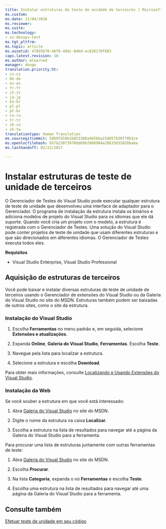 ```yaml
---
title: Instalar estruturas de teste de unidade de terceiros | Microsoft Docs
ms.custom: 
ms.date: 11/04/2016
ms.reviewer: 
ms.suite: 
ms.technology:
- vs-devops-test
ms.tgt_pltfrm: 
ms.topic: article
ms.assetid: 47893b70-46f8-49dc-84bd-ec820178f683
caps.latest.revision: 10
ms.author: mlearned
manager: douge
translation.priority.ht:
- cs-cz
- de-de
- es-es
- fr-fr
- it-it
- ja-jp
- ko-kr
- pl-pl
- pt-br
- ru-ru
- tr-tr
- zh-cn
- zh-tw
translationtype: Human Translation
ms.sourcegitcommit: 5db97d19b1b823388a465bba15d057b30ff0b3ce
ms.openlocfilehash: b57b236f3970dd89bf868904a28633d35028baba
ms.lasthandoff: 02/22/2017

---
```

# <a name="install-third-party-unit-test-frameworks"></a>Instalar estruturas de teste de unidade de terceiros
O Gerenciador de Testes do Visual Studio pode executar qualquer estrutura de teste de unidade que desenvolveu uma interface de adaptador para o Gerenciador. O programa de instalação da estrutura instala os binários e adiciona modelos de projeto do Visual Studio para os idiomas que ele dá suporte. Quando você cria um projeto com o modelo, a estrutura é registrada com o Gerenciador de Testes. Uma solução do Visual Studio pode conter projetos de teste de unidade que usam diferentes estruturas e que são direcionados em diferentes idiomas. O Gerenciador de Testes executa todos eles.  
  
 **Requisitos**  
  
-   Visual Studio Enterprise, Visual Studio Professional  
  
## <a name="acquiring-third-party-frameworks"></a>Aquisição de estruturas de terceiros  
 Você pode baixar e instalar diversas estruturas de teste de unidade de terceiros usando o Gerenciador de extensões do Visual Studio ou da Galeria do Visual Studio no site do MSDN. Estruturas também podem ser baixadas de outros sites, como o site da estrutura.  
  
### <a name="installing-from-visual-studio"></a>Instalação do Visual Studio  
  
1.  Escolha **Ferramentas** no menu padrão e, em seguida, selecione **Extensões e atualizações**.  
  
2.  Expanda **Online**, **Galeria do Visual Studio**, **Ferramentas**. Escolha **Teste**.  
  
3.  Navegue pela lista para localizar a estrutura.  
  
4.  Selecione a estrutura e escolha **Download**.  
  
 Para obter mais informações, consulte [Localizando e Usando Extensões do Visual Studio](../ide/finding-and-using-visual-studio-extensions.md).  
  
### <a name="installing-from-the-web"></a>Instalação da Web  
 Se você souber a estrutura em que você está interessado:  
  
1.  Abra [Galeria do Visual Studio](http://go.microsoft.com/fwlink/?LinkId=236267) no site do MSDN.  
  
2.  Digite o nome da estrutura na caixa **Localizar**.  
  
3.  Escolha a estrutura na lista de resultados para navegar até a página da Galeria do Visual Studio para a ferramenta.  
  
 Para procurar uma lista de estruturas juntamente com outras ferramentas de teste:  
  
1.  Abra [Galeria do Visual Studio](http://go.microsoft.com/fwlink/?LinkId=236267) no site do MSDN.  
  
2.  Escolha **Procurar**.  
  
3.  Na lista **Categoria**, expanda o nó **Ferramentas** e escolha **Teste**.  
  
4.  Escolha uma estrutura na lista de resultados para navegar até uma página da Galeria do Visual Studio para a ferramenta.  
  
## <a name="see-also"></a>Consulte também  
 [Efetuar teste de unidade em seu código](../test/unit-test-your-code.md)
